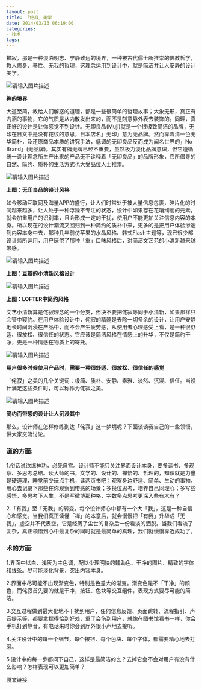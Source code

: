 ```yaml
---
layout: post
title: 「侘寂」美学
date: 2014/03/13 06:19:00
categories:
- 技术
tags:
---
```


 禅寂，那是一种淡泊明志、宁静致远的境界，一种被古代儒士所推崇的佛教哲学，教人修身、养性、无我的哲理，这理念运用到设计中，就是简洁并让人安静的设计美学。

![请输入图片描述][1]

**禅的境界**

大道至简，教给人们解惑的道理，都是一些很简单的哲理故事；大象无形，真正有内涵的事物，它的气质是从内散发出来的，而不是刻意靠外表去装饰的。同理，真正好的设计是让你感觉不到设计。无印良品(Muji)就是一个很极致简洁的品牌，无印在日文中是没有花纹的意思，日本店名」无印」意为无品牌。然而靠着清一色无华简朴，及还原商品本质的讲究手法，低调的无印良品反而成为闻名世界的」No Brand」(无品牌)。其实有牌无牌已经不重要，虽然极力淡化品牌意识，但它遵循统一设计理念所生产出来的产品无不诠释着「无印良品」的品牌形象，它所倡导的自然、简约、质朴的生活方式也大受品位人士推崇。

![请输入图片描述][2]

**上图：无印良品的设计风格**

如今移动互联网及海量APP的盛行，让人们时常处于被大量信息包裹，碎片化的时间越来越多，让人处于一种浮躁不专注的状态，设计中如果存在花哨绚丽的元素，就会加重用户的识别率，且会形成一定的干扰，使用户不能更加关注信息内容的本身。所以现在的设计潮流又回归到一种简约的质朴中来，更多的是把用户体验渗透到内容本身中去，那种几年前仿苹果的水晶风格、韩式Flash主题等，现已很少都设计师所运用，用户厌倦了那种「重」口味风格后，对简洁文艺范的小清新越来越带感。

![请输入图片描述][3]

**上图：豆瓣的小清新风格设计**

![请输入图片描述][4]

**上图：LOFTER中简约风格**

文艺小清新算是侘寂理念的一个分支，但决不要把侘寂等同于小清新，如果那样只会管中窥豹。在用户体验设计中，侘寂的精髓是去除一切多余的设计，让用户安静地长时间沉浸在产品中，而不会产生疲劳感，从使用者心理感受上看，是一种很舒适、很放松、很信任的状态。它应该是简洁风格在情感上的升华，不仅是简约干净，更是一种情感在物质上的寄托。

![请输入图片描述][5]

**用户很多时候使用产品时，需要一种很舒适、很放松、很信任的感觉**

「侘寂」之美的几个关键词：极简、质朴、安静、素雅、淡然、沉浸、信任。当设计满足这些条件时，可以称作为侘寂之美。

![请输入图片描述][6]

**简约而带感的设计让人沉浸其中**

那么，设计师在怎样修练到达「侘寂」这一梦境呢？下面谈谈我自己的一些领悟，供大家交流讨论。

### 道的方面:

1.俗话说欲练神功，必先自宫。设计师不能只关注界面设计本身，要多读书、多观察、多思考总结。读大师的书，文学的、设计的、禅悟的、哲理的，知识就是力量是硬道理，睡觉前少玩点手机，读两页书吧；观察身边舒适、简单、生动的事物，用心去记录下那些在你观察到带感的场景；多换位思考，培养自己同理心；多写些感悟，多思考下人生，不是写微博那种咯，字数多点思考更深入些有木有？

2.「有我」至「无我」的转变。每个设计师心中都有一个大「我」，这是一种自信心和感觉。当我们真正读懂「禅」的本意后，就会慢慢把「有我」升华成「无我」，虚空并不代表空，它是经历了尘世的复杂后一份看淡的洒脱。当我们看淡了复杂，真正领悟到心中最复杂的同时就是最简单的真理，我们就慢慢靠近成功了。

### 术的方面:

1.界面中以白、浅灰为主色调，配以少理明快的辅助色、干净的图片、精致的字体和线条。尽可能淡化背景，突出内容本身。

2.界面中尽可能不出现渐变色，特别是色差大的渐变。渐变色是不「干净」的颜色，而侘寂首先要的就是干净，按钮、色块等交互组件，表现方式要尽可能的简洁。

3.交互过程做到最大化地不干扰到用户，任何信息反馈、页面跳转、流程指引、声音提示等，都要拿捏得恰到好处，重了会伤到用户，就像在图书馆看书一样，你会手机打到静音，有电话来时你会到厅外很小声地去接听。

4.关注设计中的每一个细节，每个按钮、每个色块、每个字体，都需要精心地去打磨。

5.设计中的每一步都问下自己，这样是最简洁的么？去掉它会不会对用户有没有什么影响？怎样表现可以更加简单？

 

[原文链接][7]

[1]: http://u.img.huxiu.com/portal/201301/10/162132x2wx83zg2gngejph.jpg
[2]: http://u.img.huxiu.com/portal/201301/10/162137ezp0xrlpv9ossowg.jpg

[3]: http://u.img.huxiu.com/portal/201301/10/162620126uc1icge2ud1oo.png

[4]: http://u.img.huxiu.com/portal/201301/10/162130dcz2wmm2iwowdvib.png

[5]: http://u.img.huxiu.com/portal/201301/10/162138862vmq7z85zddq2g.jpg

[6]: http://u.img.huxiu.com/portal/201301/10/162133bhogshdxrhhfrrpg.jpg

[7]: http://www.huxiu.com/article/8858/1.html

